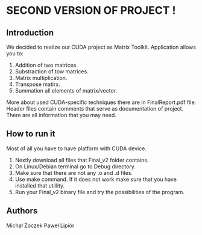 # SECOND VERSION OF PROJECT !

## Introduction

We decided to realize our CUDA project as Matrix Toolkit. Application allows you to:
  1. Addition of two matrices.
  2. Substraction of tow matrices.
  3. Matrix multiplication.
  4. Transpose matirx.
  5. Summation all elements of matrix/vector. 

More about used CUDA-specific techniques there are in FinalReport.pdf file.
Header files contain comments that serve as documentation of project. There are all information that you may need.

## How to run it

Most of all you have to have platform with CUDA device.

  1. Nextly download all files that Final_v2 folder contains.
  2. On Linux/Debian terminal go to Debug directory.
  3. Make sure that there are not any  .o and .d files.
  4. Use make command. If it does not work make sure that you have installed that utillity.
  5. Run your Final_v2 binary file and try the possibilities of the program.


## Authors
Michał Żoczek
Paweł Lipiór
